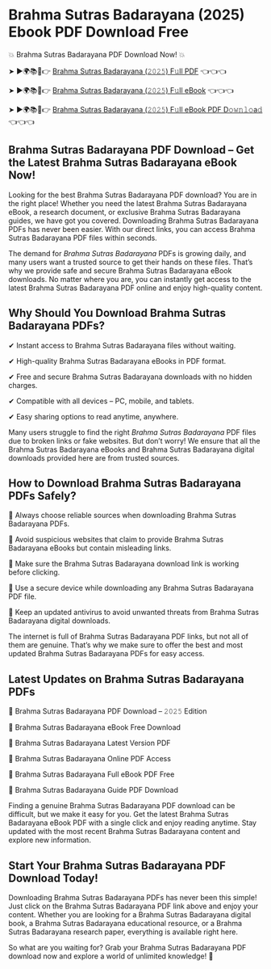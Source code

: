 # Brahma Sutras Badarayana (2025) Ebook PDF Download Free

💥 Brahma Sutras Badarayana PDF Download Now! 💥

➤ ►🌍📚📱👉 [Brahma Sutras Badarayana (𝟸𝟶𝟸𝟻) F𝚞ll PDF](https://getpdf.xyz/brahma-sutras-badarayana) 👈👈👈


➤ ►🌍📚📱👉 [Brahma Sutras Badarayana (𝟸𝟶𝟸𝟻) F𝚞ll eBook](https://getpdf.xyz/brahma-sutras-badarayana) 👈👈👈


➤ ►🌍📚📱👉 [Brahma Sutras Badarayana (𝟸𝟶𝟸𝟻) F𝚞ll eBook PDF D𝚘𝚠𝚗𝚕𝚘a𝚍](https://getpdf.xyz/brahma-sutras-badarayana) 👈👈👈


## Brahma Sutras Badarayana PDF Download – Get the Latest Brahma Sutras Badarayana eBook Now!

Looking for the best Brahma Sutras Badarayana PDF download? You are in the right place! Whether you need the latest Brahma Sutras Badarayana eBook, a research document, or exclusive Brahma Sutras Badarayana guides, we have got you covered. Downloading Brahma Sutras Badarayana PDFs has never been easier. With our direct links, you can access Brahma Sutras Badarayana PDF files within seconds.

The demand for *Brahma Sutras Badarayana* PDFs is growing daily, and many users want a trusted source to get their hands on these files. That’s why we provide safe and secure Brahma Sutras Badarayana eBook downloads. No matter where you are, you can instantly get access to the latest Brahma Sutras Badarayana PDF online and enjoy high-quality content.

## Why Should You Download Brahma Sutras Badarayana PDFs?

✔ Instant access to Brahma Sutras Badarayana files without waiting.

✔ High-quality Brahma Sutras Badarayana eBooks in PDF format.

✔ Free and secure Brahma Sutras Badarayana downloads with no hidden charges.

✔ Compatible with all devices – PC, mobile, and tablets.

✔ Easy sharing options to read anytime, anywhere.

Many users struggle to find the right *Brahma Sutras Badarayana* PDF files due to broken links or fake websites. But don’t worry! We ensure that all the Brahma Sutras Badarayana eBooks and Brahma Sutras Badarayana digital downloads provided here are from trusted sources.

## How to Download Brahma Sutras Badarayana PDFs Safely?

📌 Always choose reliable sources when downloading Brahma Sutras Badarayana PDFs.

📌 Avoid suspicious websites that claim to provide Brahma Sutras Badarayana eBooks but contain misleading links.

📌 Make sure the Brahma Sutras Badarayana download link is working before clicking.

📌 Use a secure device while downloading any Brahma Sutras Badarayana PDF file.

📌 Keep an updated antivirus to avoid unwanted threats from Brahma Sutras Badarayana digital downloads.

The internet is full of Brahma Sutras Badarayana PDF links, but not all of them are genuine. That’s why we make sure to offer the best and most updated Brahma Sutras Badarayana PDFs for easy access.

## Latest Updates on Brahma Sutras Badarayana PDFs

🔹 Brahma Sutras Badarayana PDF Download – 𝟸𝟶𝟸𝟻 Edition

🔹 Brahma Sutras Badarayana eBook Free Download

🔹 Brahma Sutras Badarayana Latest Version PDF

🔹 Brahma Sutras Badarayana Online PDF Access

🔹 Brahma Sutras Badarayana Full eBook PDF Free

🔹 Brahma Sutras Badarayana Guide PDF Download

Finding a genuine Brahma Sutras Badarayana PDF download can be difficult, but we make it easy for you. Get the latest Brahma Sutras Badarayana eBook PDF with a single click and enjoy reading anytime. Stay updated with the most recent Brahma Sutras Badarayana content and explore new information.

## Start Your Brahma Sutras Badarayana PDF Download Today!

Downloading Brahma Sutras Badarayana PDFs has never been this simple! Just click on the Brahma Sutras Badarayana PDF link above and enjoy your content. Whether you are looking for a Brahma Sutras Badarayana digital book, a Brahma Sutras Badarayana educational resource, or a Brahma Sutras Badarayana research paper, everything is available right here.

So what are you waiting for? Grab your Brahma Sutras Badarayana PDF download now and explore a world of unlimited knowledge! 🚀